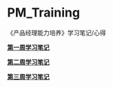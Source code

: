 # PM_Training
《产品经理能力培养》学习笔记/心得

**[第一周学习笔记](https://github.com/NFUNM086/PM_Training/blob/master/Week01.md)**

**[第二周学习笔记](https://github.com/NFUNM086/PM_Training/blob/master/Week02.md)**

**[第三周学习笔记](https://github.com/NFUNM086/PM_Training/blob/master/Week03.md)**
